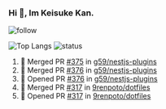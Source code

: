 ### Hi 👋, Im Keisuke Kan.

<!--
**9renpoto/9renpoto** is a ✨ _special_ ✨ repository because its `README.md` (this file) appears on your GitHub profile.

Here are some ideas to get you started:

- 🔭 I’m currently working on ...
- 🌱 I’m currently learning ...
- 👯 I’m looking to collaborate on ...
- 🤔 I’m looking for help with ...
- 💬 Ask me about ...
- 📫 How to reach me: ...
- 😄 Pronouns: ...
- ⚡ Fun fact: ...
-->

![follow](https://img.shields.io/github/followers/9renpoto?label=Follow&style=social)

![Top Langs](https://github-readme-stats.vercel.app/api/top-langs/?username=9renpoto&hide=html&layout=compact)
![status](https://github-readme-stats.vercel.app/api?username=9renpoto&show_icons=true&count_private=true&hide=issues,contribs)

<!--START_SECTION:activity-->
1. 🎉 Merged PR [#375](https://github.com/g59/nestjs-plugins/pull/375) in [g59/nestjs-plugins](https://github.com/g59/nestjs-plugins)
2. 🎉 Merged PR [#376](https://github.com/g59/nestjs-plugins/pull/376) in [g59/nestjs-plugins](https://github.com/g59/nestjs-plugins)
3. 💪 Opened PR [#376](https://github.com/g59/nestjs-plugins/pull/376) in [g59/nestjs-plugins](https://github.com/g59/nestjs-plugins)
4. 🎉 Merged PR [#317](https://github.com/9renpoto/dotfiles/pull/317) in [9renpoto/dotfiles](https://github.com/9renpoto/dotfiles)
5. 💪 Opened PR [#317](https://github.com/9renpoto/dotfiles/pull/317) in [9renpoto/dotfiles](https://github.com/9renpoto/dotfiles)
<!--END_SECTION:activity-->

